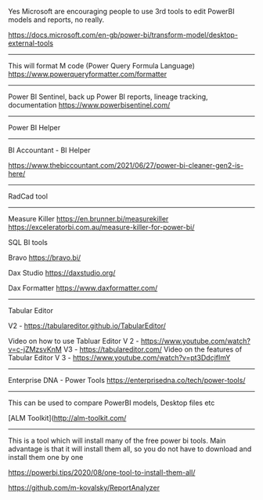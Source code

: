 Yes Microsoft are encouraging people to use 3rd tools to edit PowerBI models and reports, no really.

https://docs.microsoft.com/en-gb/power-bi/transform-model/desktop-external-tools

---

This will format M code (Power Query Formula Language)
https://www.powerqueryformatter.com/formatter
  
---
Power BI Sentinel, back up Power BI reports, lineage tracking, documentation
https://www.powerbisentinel.com/

---

Power BI Helper

---
BI Accountant - BI Helper

https://www.thebiccountant.com/2021/06/27/power-bi-cleaner-gen2-is-here/

---
RadCad tool


---

Measure Killer
https://en.brunner.bi/measurekiller
https://exceleratorbi.com.au/measure-killer-for-power-bi/

 SQL BI tools

Bravo
https://bravo.bi/

Dax Studio
https://daxstudio.org/

Dax Formatter
https://www.daxformatter.com/

---
Tabular Editor

V2 - https://tabulareditor.github.io/TabularEditor/

Video on how to use Tabluar Editor V 2 - https://www.youtube.com/watch?v=c-jZMzsvKnM
V3 - https://tabulareditor.com/
Video on the features of Tabular Editor V 3 - https://www.youtube.com/watch?v=pt3DdcjfImY

---
Enterprise DNA - Power Tools
https://enterprisedna.co/tech/power-tools/

---
This can be used to compare PowerBI models, Desktop files etc

[ALM Toolkit](http://alm-toolkit.com/

---
This is a tool which will install many of the free power bi tools. Main advantage is that it will install them all, so you do not have to download and install them one by one

https://powerbi.tips/2020/08/one-tool-to-install-them-all/


https://github.com/m-kovalsky/ReportAnalyzer